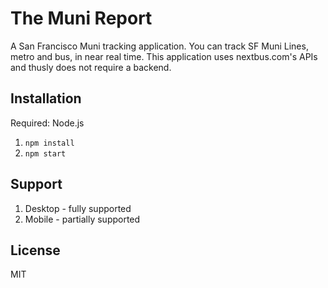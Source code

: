# The Muni Report

A San Francisco Muni tracking application. You can track SF Muni Lines, metro and bus, in near real time. This application uses nextbus.com's APIs and thusly does not require a backend.

## Installation

Required: Node.js

1. `npm install`
2. `npm start`

## Support

1. Desktop - fully supported
2. Mobile - partially supported

## License

MIT
